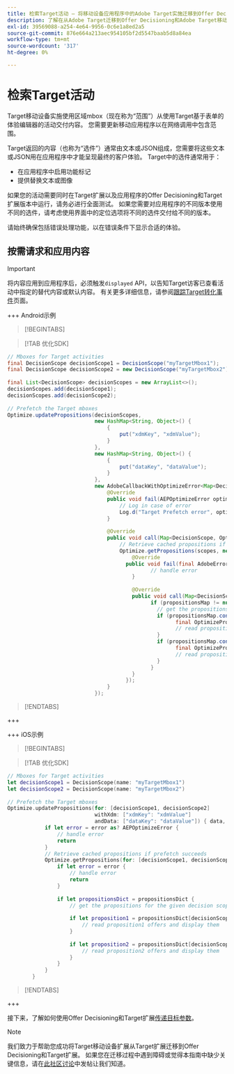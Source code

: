 ```yaml
---
title: 检索Target活动 — 将移动设备应用程序中的Adobe Target实施迁移到Offer Decisioning和Target扩展
description: 了解在从Adobe Target迁移到Offer Decisioning和Adobe Target移动设备扩展时如何检索Target活动。
exl-id: 39569088-a254-4e64-9956-0c6e1a8ed2a5
source-git-commit: 876e664a213aec954105bf2d5547baab5d8a84ea
workflow-type: tm+mt
source-wordcount: '317'
ht-degree: 0%

---
```


# 检索Target活动

Target移动设备实施使用区域mbox（现在称为“范围”）从使用Target基于表单的体验编辑器的活动交付内容。 您需要更新移动应用程序以在网络调用中包含范围。

Target返回的内容（也称为“选件”）通常由文本或JSON组成，您需要将这些文本或JSON用在应用程序中才能呈现最终的客户体验。 Target中的选件通常用于：

* 在应用程序中启用功能标记
* 提供替换文本或图像

如果您的活动需要同时在Target扩展以及应用程序的Offer Decisioning和Target扩展版本中运行，请务必进行全面测试。 如果您需要对应用程序的不同版本使用不同的选件，请考虑使用界面中的定位选项将不同的选件交付给不同的版本。

请始终确保包括错误处理功能，以在错误条件下显示合适的体验。


## 按需请求和应用内容

>[!IMPORTANT]
>
>将内容应用到应用程序后，必须触发`displayed` API，以告知Target访客已查看活动中指定的替代内容或默认内容。 有关更多详细信息，请参阅[跟踪Target转化事件](track-events.md)页面。


+++ Android示例

>[!BEGINTABS]

>[!TAB 优化SDK]

```Java
// Mboxes for Target activities
final DecisionScope decisionScope1 = DecisionScope("myTargetMbox1");
final DecisionScope decisionScope2 = new DecisionScope("myTargetMbox2");
 
final List<DecisionScope> decisionScopes = new ArrayList<>();
decisionScopes.add(decisionScope1);
decisionScopes.add(decisionScope2);
 
// Prefetch the Target mboxes
Optimize.updatePropositions(decisionScopes,
                            new HashMap<String, Object>() {
                                {
                                    put("xdmKey", "xdmValue");
                                }
                            },
                            new HashMap<String, Object>() {
                                {
                                    put("dataKey", "dataValue");
                                }
                            },
                            new AdobeCallbackWithOptimizeError<Map<DecisionScope, OptimizeProposition>>() {
                                @Override
                                public void fail(AEPOptimizeError optimizeError) {
                                    // Log in case of error
                                    Log.d("Target Prefetch error", optimizeError.title);
                                }
 
                                @Override
                                public void call(Map<DecisionScope, OptimizeProposition> propositionsMap) {
                                    // Retrieve cached propositions if prefetch succeeds
                                    Optimize.getPropositions(scopes, new AdobeCallbackWithError<Map<DecisionScope, OptimizeProposition>>() {
                                        @Override
                                      public void fail(final AdobeError adobeError) {
                                              // handle error
                                        }
 
                                        @Override
                                        public void call(Map<DecisionScope, OptimizeProposition> propositionsMap) {
                                              if (propositionsMap != null && !propositionsMap.isEmpty()) {
                                                // get the propositions for the given decision scopes
                                                if (propositionsMap.contains(decisionScope1)) {
                                                      final OptimizeProposition proposition1 = propsMap.get(decisionScope1)
                                                      // read proposition1 offers and display them
                                                }
                                                if (propositionsMap.contains(decisionScope2)) {
                                                      final OptimizeProposition proposition2 = propsMap.get(decisionScope2)
                                                      // read proposition2 offers and display them
                                                }
                                              }
                                        }
                                      });
                                }
                            });
```

>[!ENDTABS]

+++

+++ iOS示例

>[!BEGINTABS]

>[!TAB 优化SDK]

```Swift
// Mboxes for Target activities
let decisionScope1 = DecisionScope(name: "myTargetMbox1")
let decisionScope2 = DecisionScope(name: "myTargetMbox2")
 
// Prefetch the Target mboxes
Optimize.updatePropositions(for: [decisionScope1, decisionScope2]
                            withXdm: ["xdmKey": "xdmValue"]
                            andData: ["dataKey": "dataValue"]) { data, error in
            if let error = error as? AEPOptimizeError {
                // handle error
                return
            }
            // Retrieve cached propositions if prefetch succeeds
            Optimize.getPropositions(for: [decisionScope1, decisionScope2]) { propositionsDict, error in
                if let error = error {
                    // handle error
                    return
                }
 
                if let propositionsDict = propositionsDict {
                    // get the propositions for the given decision scopes
 
                    if let proposition1 = propositionsDict[decisionScope1] {
                        // read proposition1 offers and display them
                    }
 
                    if let proposition2 = propositionsDict[decisionScope2] {
                        // read proposition2 offers and display them
                    }
                }
            }
        }
```

>[!ENDTABS]

+++



接下来，了解如何使用Offer Decisioning和Target扩展[传递目标参数](send-parameters.md)。

>[!NOTE]
>
>我们致力于帮助您成功将Target移动设备扩展从Target扩展迁移到Offer Decisioning和Target扩展。 如果您在迁移过程中遇到障碍或觉得本指南中缺少关键信息，请在[此社区讨论](https://experienceleaguecommunities.adobe.com/t5/adobe-experience-platform-data/tutorial-discussion-migrate-adobe-target-to-mobile-sdk-on-edge/m-p/747484#M625)中发帖让我们知道。
